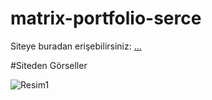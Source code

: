 # matrix-portfolio-serce
Siteye buradan erişebilirsiniz: [...](http://serce.life/)

#Siteden Görseller

![Resim1](https://ibb.co/cYpyjd4)
